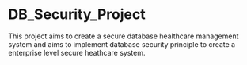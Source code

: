 # DB_Security_Project
This project aims to create a secure database healthcare management system and aims to implement database security principle to create a enterprise level secure heathcare system.
